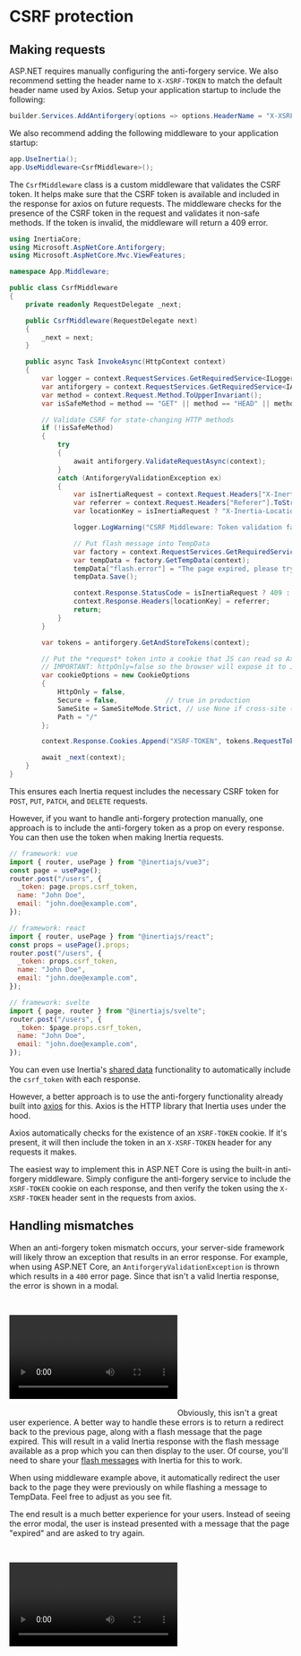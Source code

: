 # CSRF protection

## Making requests

ASP.NET requires manually configuring the anti-forgery service. We also recommend setting the header name to `X-XSRF-TOKEN` to match the default header name used by Axios. Setup your application startup to include the following:

```csharp
builder.Services.AddAntiforgery(options => options.HeaderName = "X-XSRF-TOKEN");
```

We also recommend adding the following middleware to your application startup:

```csharp
app.UseInertia();
app.UseMiddleware<CsrfMiddleware>();
```

The `CsrfMiddleware` class is a custom middleware that validates the CSRF token. It helps make sure that the CSRF token is available and included in the response for axios on future requests. The middleware checks for the presence of the CSRF token in the request and validates it non-safe methods. If the token is invalid, the middleware will return a 409 error.

```csharp
using InertiaCore;
using Microsoft.AspNetCore.Antiforgery;
using Microsoft.AspNetCore.Mvc.ViewFeatures;

namespace App.Middleware;

public class CsrfMiddleware
{
    private readonly RequestDelegate _next;

    public CsrfMiddleware(RequestDelegate next)
    {
        _next = next;
    }

    public async Task InvokeAsync(HttpContext context)
    {
        var logger = context.RequestServices.GetRequiredService<ILogger<CsrfMiddleware>>();
        var antiforgery = context.RequestServices.GetRequiredService<IAntiforgery>();
        var method = context.Request.Method.ToUpperInvariant();
        var isSafeMethod = method == "GET" || method == "HEAD" || method == "OPTIONS" || method == "TRACE";

        // Validate CSRF for state-changing HTTP methods
        if (!isSafeMethod)
        {
            try
            {
                await antiforgery.ValidateRequestAsync(context);
            }
            catch (AntiforgeryValidationException ex)
            {
                var isInertiaRequest = context.Request.Headers["X-Inertia"].ToString() == "true";
                var referrer = context.Request.Headers["Referer"].ToString() ?? "/";
                var locationKey = isInertiaRequest ? "X-Inertia-Location" : "Location";

                logger.LogWarning("CSRF Middleware: Token validation failed - {Message}", ex.Message);

                // Put flash message into TempData
                var factory = context.RequestServices.GetRequiredService<ITempDataDictionaryFactory>();
                var tempData = factory.GetTempData(context);
                tempData["flash.error"] = "The page expired, please try again.";
                tempData.Save();

                context.Response.StatusCode = isInertiaRequest ? 409 : 303;
                context.Response.Headers[locationKey] = referrer;
                return;
            }
        }

        var tokens = antiforgery.GetAndStoreTokens(context);

        // Put the *request* token into a cookie that JS can read so Axios can echo it back
        // IMPORTANT: httpOnly=false so the browser will expose it to JS (Axios).
        var cookieOptions = new CookieOptions
        {
            HttpOnly = false,
            Secure = false,            // true in production
            SameSite = SameSiteMode.Strict, // use None if cross-site (and keep Secure=true)
            Path = "/"
        };

        context.Response.Cookies.Append("XSRF-TOKEN", tokens.RequestToken!, cookieOptions);

        await _next(context);
    }
}
```

This ensures each Inertia request includes the necessary CSRF token for `POST`, `PUT`, `PATCH`, and `DELETE` requests.

However, if you want to handle anti-forgery protection manually, one approach is to include the anti-forgery token as a prop on every response. You can then use the token when making Inertia requests.

```js
// framework: vue
import { router, usePage } from "@inertiajs/vue3";
const page = usePage();
router.post("/users", {
  _token: page.props.csrf_token,
  name: "John Doe",
  email: "john.doe@example.com",
});
```

```js
// framework: react
import { router, usePage } from "@inertiajs/react";
const props = usePage().props;
router.post("/users", {
  _token: props.csrf_token,
  name: "John Doe",
  email: "john.doe@example.com",
});
```

```js
// framework: svelte
import { page, router } from "@inertiajs/svelte";
router.post("/users", {
  _token: $page.props.csrf_token,
  name: "John Doe",
  email: "john.doe@example.com",
});
```

You can even use Inertia's [shared data](/shared-data) functionality to automatically include the `csrf_token` with each response.

However, a better approach is to use the anti-forgery functionality already built into [axios](https://github.com/axios/axios) for this. Axios is the HTTP library that Inertia uses under the hood.

Axios automatically checks for the existence of an `XSRF-TOKEN` cookie. If it's present, it will then include the token in an `X-XSRF-TOKEN` header for any requests it makes.

The easiest way to implement this in ASP.NET Core is using the built-in anti-forgery middleware. Simply configure the anti-forgery service to include the `XSRF-TOKEN` cookie on each response, and then verify the token using the `X-XSRF-TOKEN` header sent in the requests from axios.

## Handling mismatches

When an anti-forgery token mismatch occurs, your server-side framework will likely throw an exception that results in an error response. For example, when using ASP.NET Core, an `AntiforgeryValidationException` is thrown which results in a `400` error page. Since that isn't a valid Inertia response, the error is shown in a modal.

<video controls="" style="max-width: 100%; margin: 30px auto;"><source src="https://inertiajs.com/mp4/csrf-mismatch-modal.mp4" type="video/mp4"></source></video>Obviously, this isn't a great user experience. A better way to handle these errors is to return a redirect back to the previous page, along with a flash message that the page expired. This will result in a valid Inertia response with the flash message available as a prop which you can then display to the user. Of course, you'll need to share your [flash messages](/shared-data#flash-messages) with Inertia for this to work.

When using middleware example above, it automatically redirect the user back to the page they were previously on while flashing a message to TempData. Feel free to adjust as you see fit.

The end result is a much better experience for your users. Instead of seeing the error modal, the user is instead presented with a message that the page "expired" and are asked to try again.

<video controls="" style="max-width: 100%; margin: 30px auto;"><source src="https://inertiajs.com/mp4/csrf-mismatch-warning.mp4" type="video/mp4"></source></video>
